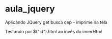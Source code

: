 # aula_jquery
Aplicando JQuery get busca cep - imprime na tela

Testando por $("id").html ao invés do innerHtml